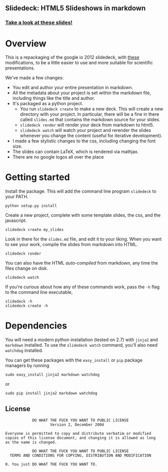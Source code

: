 Slidedeck: HTML5 Slideshows in markdown
---------------------------------------

### [Take a look at these slides!](http://htmlpreview.github.io/?https://github.com/rmcgibbo/slidedeck-example/blob/master/index.html)


Overview
========

This is a repackaging of the google io 2012 slidedeck, with [these](https://github.com/francescolaffi/elastic-google-io-slides) modifications, to be a little easier to use and more suitable for scientific presentations.

We've made a few changes:

- You edit and author your entire presentation in markdown.
- All the metadata about your project is set within the markdown file, including things like
  the title and author.
- It's packaged as a python project.
    - You run `slidedeck create` to make a new deck. This will create a new directory with your
      project. In particular, there will be a fine in there called `slides.md` that contains the
      markdown source for your slides.
    - `slidedeck render` will render your deck from markdown to html5.
    - `slidedeck watch` will watch your project and rerender the slides whenever you change the
       content (useful for iterative development).
- I made a few stylistic changes to the css, including changing the font size.
- The slides can contain LaTeX, which is rendered via mathjax.
- There are no google logos all over the place


Getting started
===============
Install the package. This will add the command line program `slidedeck` to your PATH.
```
python setup.py install
```

Create a new project, complete with some template slides, the css, and the javascript.
```
slidedeck create my_slides
```

Look in there for the `slides.md` file, and edit it to your liking. When you want to see
your work, compile the slides from markdown into HTML.
```
slidedeck render
```

You can also have the HTML *auto-compiled* from markdown, any time the files change on disk.
```
slidedeck watch
```

If you're curious about how any of these commands work, pass the `-h` flag to the command
line executable,

```
slidedeck -h
slidedeck create -h
```
  
Dependencies
============

You will need a modern python installation (tested on 2.7) with
`jinja2` and `markdown` installed. To use the `slidedeck watch` command,
you'll also need `watchdog` installed.

You can get these packages with the `easy_install` or `pip` package managers
by running

```
sudo easy_install jinja2 markdown watchdog
```

or

```
sudo pip install jinja2 markdown watchdog
```

License
-------
```
            DO WHAT THE FUCK YOU WANT TO PUBLIC LICENSE
                    Version 2, December 2004

Everyone is permitted to copy and distribute verbatim or modified
copies of this license document, and changing it is allowed as long
as the name is changed.

            DO WHAT THE FUCK YOU WANT TO PUBLIC LICENSE
  TERMS AND CONDITIONS FOR COPYING, DISTRIBUTION AND MODIFICATION

0. You just DO WHAT THE FUCK YOU WANT TO.
```


